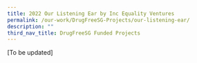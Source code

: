 ```yaml
---
title: 2022 Our Listening Ear by Inc Equality Ventures
permalink: /our-work/DrugFreeSG-Projects/our-listening-ear/
description: ""
third_nav_title: DrugFreeSG Funded Projects
---
```


[To be updated]